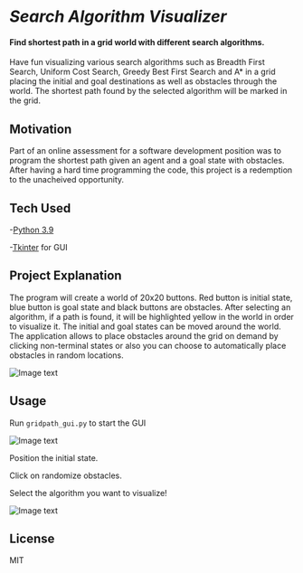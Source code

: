 # _Search Algorithm Visualizer_
#### Find shortest path in a grid world with different search algorithms.

Have fun visualizing various search algorithms such as Breadth First Search, Uniform Cost Search, Greedy Best First Search and A* in a grid placing the initial and goal destinations as well as obstacles through the world. The shortest path found by the selected algorithm will be marked in the grid. 

## Motivation
Part of an online assessment for a software development position was to program the shortest path given an agent and a goal state with obstacles. After having a hard time programming the code, this project is a redemption to the unacheived opportunity.

## Tech Used
-[Python 3.9](https://www.python.org/download/releases/3.0/)

-[Tkinter](https://docs.python.org/3/library/tkinter.html) for GUI


## Project Explanation

The program will create a world of 20x20 buttons. Red button is initial state, blue button is goal state and black buttons are obstacles. After selecting an algorithm, if a path is found, it will be highlighted yellow in the world in order to visualize it. The initial and goal states can be moved around the world. The application allows to place obstacles around the grid on demand by clicking non-terminal states or also you can choose to automatically place obstacles in random locations.

![Image text](https://github.com/admaga/Search_Algorithm_Visualizer/blob/e2e2b4ff8c556662e99035007d6bc6fbf27e9fb8/img/pathfinder.jpg)

## Usage
Run ``gridpath_gui.py`` to start the GUI

![Image text](https://github.com/admaga/Search_Algorithm_Visualizer/blob/09d94eba758945728e959074e0cb91b5524e3ff6/img/Mainscreen.jpg)

Position the initial state.

Click on randomize obstacles.

Select the algorithm you want to visualize!

![Image text](https://github.com/admaga/Search_Algorithm_Visualizer/blob/93f1f08624f6d3aee100e4cccb11a6917e54cb8a/img/astargif.gif)

## License
MIT
